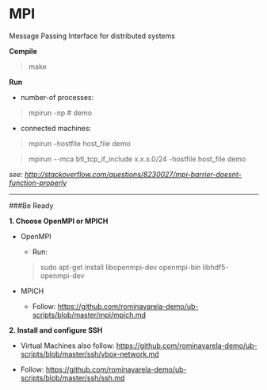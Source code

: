 # MPI
Message Passing Interface for distributed systems

**Compile**

 > make

**Run**

* number-of processes:
 > mpirun -np # demo

* connected machines:

 > mpirun -hostfile host_file demo

 > mpirun --mca btl_tcp_if_include x.x.x.0/24 -hostfile host_file demo

*see: http://stackoverflow.com/questions/8230027/mpi-barrier-doesnt-function-properly*

---

###Be Ready

**1. Choose OpenMPI or MPICH**

 * OpenMPI

     * Run:
 
     > sudo apt-get install libopenmpi-dev openmpi-bin libhdf5-openmpi-dev

 * MPICH

     * Follow: https://github.com/rominavarela-demo/ub-scripts/blob/master/mpi/mpich.md

**2. Install and configure SSH**

 * Virtual Machines also follow: https://github.com/rominavarela-demo/ub-scripts/blob/master/ssh/vbox-network.md

 * Follow: https://github.com/rominavarela-demo/ub-scripts/blob/master/ssh/ssh.md
